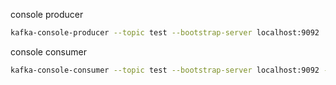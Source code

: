 


console producer
```bash
kafka-console-producer --topic test --bootstrap-server localhost:9092
```

console consumer
```bash
kafka-console-consumer --topic test --bootstrap-server localhost:9092 --from-beginning
```
